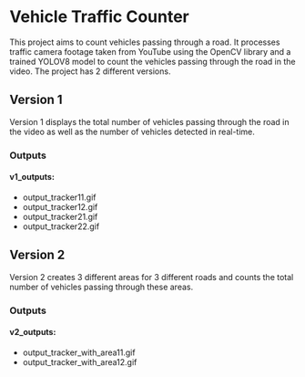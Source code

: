 # Vehicle Traffic Counter

This project aims to count vehicles passing through a road. It processes traffic camera footage taken from YouTube using the OpenCV library and a trained YOLOV8 model to count the vehicles passing through the road in the video. The project has 2 different versions.

## Version 1
Version 1 displays the total number of vehicles passing through the road in the video as well as the number of vehicles detected in real-time.

### Outputs
#### v1_outputs:
- output_tracker11.gif
- output_tracker12.gif  
- output_tracker21.gif 
- output_tracker22.gif 

## Version 2
Version 2 creates 3 different areas for 3 different roads and counts the total number of vehicles passing through these areas.

### Outputs
#### v2_outputs:
- output_tracker_with_area11.gif 
- output_tracker_with_area12.gif 
